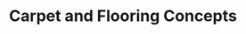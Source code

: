 ---
title: "Carpet and Flooring Concepts"
url: /dun-laoghaire/carpet-and-flooring-concepts/
shop: Teppiche
---